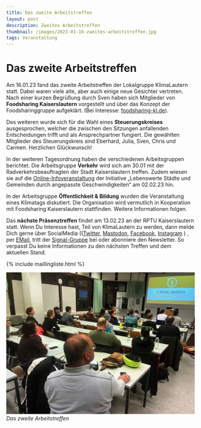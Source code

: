 ```yaml
---
title: Das zweite Arbeitstreffen
layout: post
description: Zweites Arbeitstreffen
thumbnail: /images/2023-01-16-zweites-arbeitstreffen.jpg
tags: Veranstaltung
---
```


# Das zweite Arbeitstreffen

Am 16.01.23 fand das zweite Arbeitstreffen der Lokalgruppe
KlimaLautern statt. Dabei waren viele alte, aber auch einige neue
Gesichter vertreten. Nach einer kurzen Begrüßung durch Sven haben
sich Mitglieder von **Foodsharing Kaiserslautern** vorgestellt und über
das Konzept der Foodsharinggruppe aufgeklärt. (Bei Interesse:
[foodsharing-kl.de](https://foodsharing-kl.de/)).

Des weiteren wurde sich für die Wahl eines **Steuerungskreises**
ausgesprochen, welcher die zwischen den Sitzungen anfallenden
Entscheidungen trifft und als Ansprechpartner fungiert. Die gewählten
Mitglieder des Steuerungskreis sind Eberhard, Julia, Sven, Chris und
Carmen. Herzlichen Glückwunsch!

In der weiteren Tagesordnung haben die verschiedenen Arbeitsgruppen
berichtet. Die Arbeitsgruppe **Verkehr** wird sich am 30.01 mit der
Radverkehrsbeauftragten der Stadt Kaiserslautern treffen. Zudem wiesen
sie auf die
[Online-Infoveranstaltung](http://lebenswerte-gemeinden.de/onlinekonferenz2023.htmla)
der Initiative „Lebenswerte Städte und Gemeinden durch angepasste
Geschwindigkeiten“ am 02.02.23 hin.

In der Arbeitsgruppe **Öffentlichkeit & Bildung** wurden die
Veranstaltung eines Klimatags diskutiert. Die Organisation wird
vermutlich in Kooperation mit Foodsharing Kaiserslautern
stattfinden. Weitere Informationen folgen.

Das **nächste Präsenztreffen** findet am 13.02.23 an der RPTU
Kaiserslautern statt. Wenn Du Interesse hast, Teil von KlimaLautern zu
werden, dann melde Dich gerne über SocialMedia
(([Twitter](https://twitter.com/KlimaLautern),
[Mastodon](https://climatejustice.social/@KlimaLautern),
[Facebook](https://www.facebook.com/KlimaLautern),
[Instagram](https://www.instagram.com/klimalautern/) ) , per
[EMail](mailto:info@klimalautern.de), tritt der
[Signal-Gruppe](https://signal.group/#CjQKIB8L8C3-DrBZoSV1Sz8-mn2hebfwos8lYPOQL-q8sTufEhCPhYJdtDTiwMp8-YFOp8Ko)
bei oder abonniere den Newsletter. So verpasst Du keine Informationen
zu den nächsten Treffen und dem aktuellen Stand.

{% include maillingliste.html %}

![Das zweite Arbeitstreffen](/images/2023-01-16-zweites-arbeitstreffen.jpg)
*Das zweite Arbeitstreffen*

